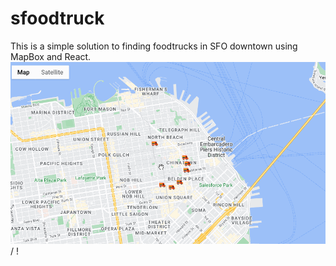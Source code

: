 # sfoodtruck
This is a simple solution to finding foodtrucks in SFO downtown using MapBox and React.
![ Alt text](foodtruck.gif) / ! [](foodtruck.gif)